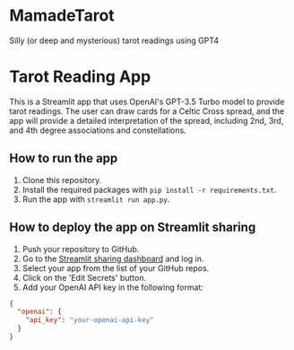 # MamadeTarot
Silly (or deep and mysterious) tarot readings using GPT4

# Tarot Reading App

This is a Streamlit app that uses OpenAI's GPT-3.5 Turbo model to provide tarot readings. The user can draw cards for a Celtic Cross spread, and the app will provide a detailed interpretation of the spread, including 2nd, 3rd, and 4th degree associations and constellations.

## How to run the app

1. Clone this repository.
2. Install the required packages with `pip install -r requirements.txt`.
3. Run the app with `streamlit run app.py`.

## How to deploy the app on Streamlit sharing

1. Push your repository to GitHub.
2. Go to the [Streamlit sharing dashboard](https://share.streamlit.io/) and log in.
3. Select your app from the list of your GitHub repos.
4. Click on the 'Edit Secrets' button.
5. Add your OpenAI API key in the following format:

```json
{
  "openai": {
    "api_key": "your-openai-api-key"
  }
}
